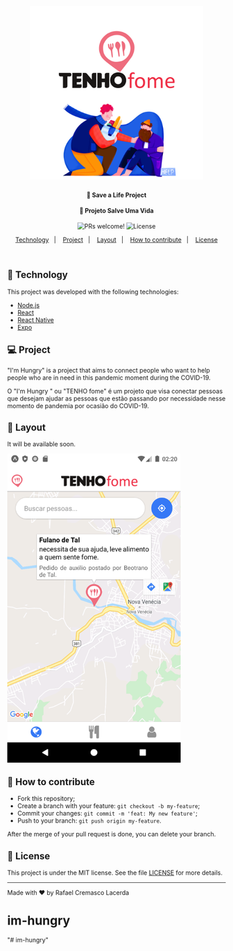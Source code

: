 <h1 align="center">
    <img alt="TenhoFome" title="#salveUmaVida" src="https://github.com/rafaelcremasco2/im-hungry/blob/master/assets/splash.png?raw=true" width="400px" />
</h1>

<h4 align="center">
  🚀 Save a Life Project
</h4>
<h4 align="center">
  🚀 Projeto Salve Uma Vida
</h4>



<p align="center">
 <img src="https://img.shields.io/static/v1?label=PRs&message=welcome&color=7159c1&labelColor=000000" alt="PRs welcome!" />

  <img alt="License" src="https://img.shields.io/static/v1?label=license&message=MIT&color=7159c1&labelColor=000000">
</p>

<p align="center">
  <a href="#rocket-Technology">Technology</a>&nbsp;&nbsp;&nbsp;|&nbsp;&nbsp;&nbsp;
  <a href="#-Project">Project</a>&nbsp;&nbsp;&nbsp;|&nbsp;&nbsp;&nbsp;
  <a href="#-Layout">Layout</a>&nbsp;&nbsp;&nbsp;|&nbsp;&nbsp;&nbsp;
  <a href="#-How-to-contribute">How to contribute</a>&nbsp;&nbsp;&nbsp;|&nbsp;&nbsp;&nbsp;
  <a href="#memo-License">License</a>
</p>

<br>

## :rocket: Technology

This project was developed with the following technologies:

- [Node.js](https://nodejs.org/en/)
- [React](https://reactjs.org)
- [React Native](https://facebook.github.io/react-native/)
- [Expo](https://expo.io/)

## 💻 Project

"I'm Hungry" is a project that aims to connect people who want to help people who are in need in this pandemic moment during the COVID-19.

O "I'm Hungry " ou "TENHO fome" é um projeto que visa conectar pessoas que desejam ajudar as pessoas que estão passando por necessidade nesse momento de pandemia por ocasião do COVID-19.

## 🔖 Layout

It will be available soon.

<img alt="Scrennshot" title="#radar" src="https://github.com/rafaelcremasco2/im-hungry/blob/master/screenshot/Screenshot_1589509224.png?raw=true" width="400px" />

## 🤔 How to contribute

- Fork this repository;
- Create a branch with your feature: `git checkout -b my-feature`;
- Commit your changes: `git commit -m 'feat: My new feature'`;
- Push to your branch: `git push origin my-feature`.

After the merge of your pull request is done, you can delete your branch.

## :memo: License

This project is under the MIT license. See the file [LICENSE](LICENSE.md) for more details.

---

Made with ♥ by Rafael Cremasco Lacerda
# im-hungry
"# im-hungry" 
